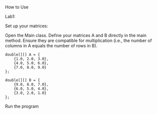 How to Use

Lab1:

Set up your matrices:

Open the Main class.
Define your matrices A and B directly in the main method. Ensure they are compatible for multiplication (i.e., the number of columns in A equals the number of rows in B).
```
double[][] A = {
    {1.0, 2.0, 3.0},
    {4.0, 5.0, 6.0},
    {7.0, 8.0, 9.0}
};

double[][] B = {
    {9.0, 8.0, 7.0},
    {6.0, 5.0, 4.0},
    {3.0, 2.0, 1.0}
};
```
Run the program
